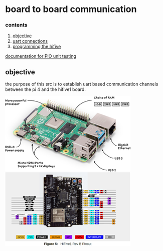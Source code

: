 # board to board communication

### contents 

1.  [objective](#objective)
2.  [uart connections](#uart-connections)
3.  [programming the hifive](#programming-the-hifive)

[documentation for PIO unit testing](https://docs.platformio.org/en/latest/advanced/unit-testing/index.html)

##  objective

the purpose of this src is to establish uart based communication channels between the pi 4 and the hifive1 board.  

<img src="./assets/board.PNG" width="400px">

<img src="./assets/hifive.png" width="400px">
